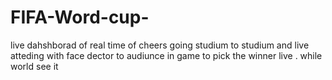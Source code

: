 # FIFA-Word-cup-

live dahshborad of real time of cheers going studium to studium and live atteding with face dector to audiunce in game to pick the winner live . while world see it
